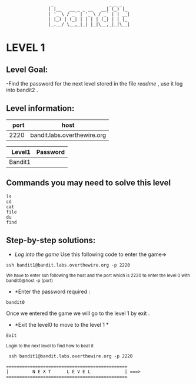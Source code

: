                      _                     _ _ _
                    | |__   __ _ _ __   __| (_) |_
                    | '_ \ / _` | '_ \ / _` | | __|
                    | |_) | (_| | | | | (_| | | |_
                    |_.__/ \__,_|_| |_|\__,_|_|\__|  



# LEVEL 1

## Level Goal:

-Find the password for the next level stored in the file *readme* , use it log into bandit2 .

## Level information:

| port |             host               |
|-----:|--------------------------------|
| 2220 |  bandit.labs.overthewire.org   |

| Level1 |  Password      |
|-------:|----------------|
| Bandit1|                |

## Commands you may need to solve this level

```
ls
cd
cat
file
du
find
```

## Step-by-step solutions:

+ *Log into the game* 
Use this following code to enter the game=>
```
ssh bandit1@bandit.labs.overthewire.org -p 2220
```
<sub>We have to enter ssh following the host and the port which is 2220 to enter the level 0 with bandit0@host -p (port)</sub>

+ *Enter the password required : 
```
bandit0
```
Once we entered the game we will go to the level 1 by exit .
+ *Exit the level0 to move to the level 1 *
```
Exit

```
<sub>Login to the next level to find how to beat it</sub>
```
 ssh bandit1@bandit.labs.overthewire.org -p 2220

```
```
==============================================
|         N E X T      L E V E L             | ===>
==============================================    
```
